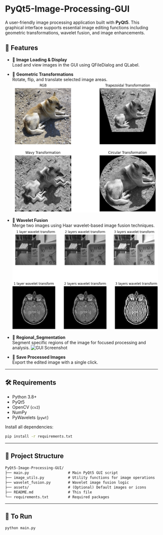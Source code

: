 # PyQt5-Image-Processing-GUI

A user-friendly image processing application built with **PyQt5**. This graphical interface supports essential image editing functions including geometric transformations, wavelet fusion, and image enhancements.

## 🚀 Features

- 📂 **Image Loading & Display**  
  Load and view images in the GUI using QFileDialog and QLabel.

- 🔄 **Geometric Transformations**  
  Rotate, flip, and translate selected image areas.
  ![GUI Screenshot](Geometric_Transformations.png)

- 🌊 **Wavelet Fusion**  
  Merge two images using Haar wavelet-based image fusion techniques.
  ![GUI Screenshot](Wavelet_Fusion.png)

- 🎨 **Regional_Segmentation**  
  Segment specific regions of the image for focused processing and analysis.
  ![GUI Screenshot](Regional_Segmentationn.png)

- 💾 **Save Processed Images**  
  Export the edited image with a single click.

---

## 🛠️ Requirements

- Python 3.8+
- PyQt5
- OpenCV (`cv2`)
- NumPy
- PyWavelets (`pywt`)

Install all dependencies:
```bash
pip install -r requirements.txt
```

---

## 📁 Project Structure

```
PyQt5-Image-Processing-GUI/
├── main.py                  # Main PyQt5 GUI script
├── image_utils.py           # Utility functions for image operations
├── wavelet_fusion.py        # Wavelet image fusion logic
├── assets/                  # (Optional) Default images or icons
├── README.md                # This file
└── requirements.txt         # Required packages
```

---

## 🔧 To Run

```bash
python main.py
```
